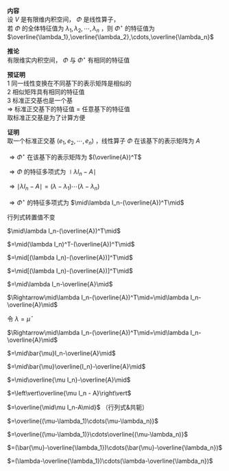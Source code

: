 **内容**  
设 $V$ 是有限维内积空间， $\Phi$ 是线性算子，  
若 $\Phi$ 的全体特征值为 $\lambda_1,\lambda_2,\cdots,\lambda_n$ ，则 $\Phi^\star$ 的特征值为 $\overline{\lambda_1},\overline{\lambda_2},\cdots,\overline{\lambda_n}$  
  
**推论**  
有限维实内积空间， $\Phi$ 与 $\Phi^\star$ 有相同的特征值  
  
**预证明**  
1 同一线性变换在不同基下的表示矩阵是相似的  
2 相似矩阵具有相同的特征值  
3 标准正交基也是一个基  
$\Rightarrow$ 标准正交基下的特征值 $=$ 任意基下的特征值  
取标准正交基是为了计算方便  
  
**证明**  
取一个标准正交基 $(e_1,e_2,\cdots,e_n)$ ，线性算子 $\Phi$ 在该基下的表示矩阵为 $A$  
  
$\Rightarrow\Phi^\star$ 在该基下的表示矩阵为 $(\overline{A})^T$  
  
$\Rightarrow\Phi$ 的特征多项式为 $\mid\lambda I_n-A\mid$  
  
$\Rightarrow\mid\lambda I_n-A\mid=(\lambda-\lambda_1)\cdots(\lambda-\lambda_n)$  
  
$\Rightarrow\Phi^\star$ 的特征多项式为 $\mid\lambda I_n-(\overline{A})^T\mid$  
  
行列式转置值不变  
  
$\mid\lambda I_n-(\overline{A})^T\mid$  
  
$=\mid(\lambda I_n)^T-(\overline{A})^T\mid$  
  
$=\mid[(\lambda I_n)-(\overline{A})]^T\mid$  
  
$=\mid[(\lambda I_n)-(\overline{A})]^T\mid$  
  
$=\mid\lambda I_n-\overline{A}\mid$  
  
$\Rightarrow\mid\lambda I_n-(\overline{A})^T\mid=\mid\lambda I_n-\overline{A}\mid$  
  
令 $\lambda=\bar{\mu}$  
  
$\Rightarrow\mid\lambda I_n-(\overline{A})^T\mid=\mid\lambda I_n-\overline{A}\mid$  
  
$=\mid\bar{\mu}I_n-\overline{A}\mid$  
  
$=\mid\bar{\mu}\overline{I_n}-\overline{A}\mid$  
  
$=\mid\overline{\mu I_n}-\overline{A}\mid$  
  
$=\left\vert\overline{\mu I_n - A}\right\vert$  
  
$=\overline{\mid\mu I_n-A\mid}$ （行列式&共轭）  
  
$=\overline{(\mu-\lambda_1)\cdots(\mu-\lambda_n)}$  
  
$=\overline{(\mu-\lambda_1)}\cdots\overline{(\mu-\lambda_n)}$  
  
$=(\bar{\mu}-\overline{\lambda_1})\cdots(\bar{\mu}-\overline{\lambda_n})$  
  
$=(\lambda-\overline{\lambda_1})\cdots(\lambda-\overline{\lambda_n})$  
